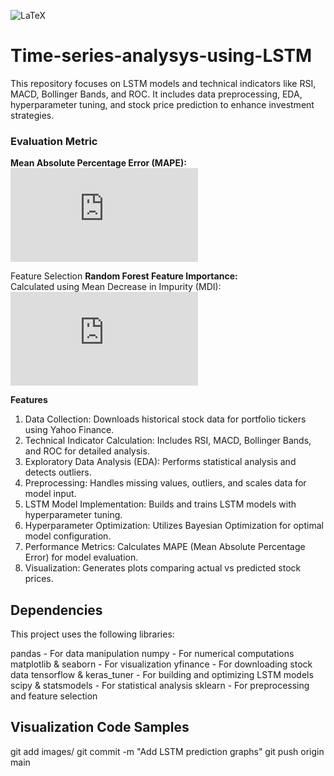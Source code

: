 ![LaTeX](https://img.shields.io/badge/LaTeX-Equations-blue?style=flat)
# Time-series-analysys-using-LSTM
This repository focuses on LSTM models and technical indicators like RSI, MACD, Bollinger Bands, and ROC. It includes data preprocessing, EDA, hyperparameter tuning, and stock price prediction to enhance investment strategies.

### Evaluation Metric
**Mean Absolute Percentage Error (MAPE):**
![MAPE Formula](https://latex.codecogs.com/png.latex?%5Ctext%7BMAPE%7D%20%3D%20%5Cfrac%7B100%5C%25%7D%7Bn%7D%20%5Csum_%7Bi%3D1%7D%5En%20%5Cleft%7C%20%5Cfrac%7By_i%20-%20%5Chat%7By%7D_i%7D%7By_i%7D%20%5Cright%7C)

Feature Selection 
**Random Forest Feature Importance:**  
Calculated using Mean Decrease in Impurity (MDI):
![Feature Importance Formula](https://latex.codecogs.com/png.latex?%5Ctext%7BImportance%7D_j%20%3D%20%5Cfrac%7B1%7D%7BN%7D%20%5Csum_%7Bt%3D1%7D%5EN%20%5CDelta%5Ctext%7BImpurity%7D_t%5E%7B(j)%7D)


**Features**
1. Data Collection: Downloads historical stock data for portfolio tickers using Yahoo Finance.
2. Technical Indicator Calculation: Includes RSI, MACD, Bollinger Bands, and ROC for detailed analysis.
3. Exploratory Data Analysis (EDA): Performs statistical analysis and detects outliers.
4. Preprocessing: Handles missing values, outliers, and scales data for model input.
5. LSTM Model Implementation: Builds and trains LSTM models with hyperparameter tuning.
6. Hyperparameter Optimization: Utilizes Bayesian Optimization for optimal model configuration.
7. Performance Metrics: Calculates MAPE (Mean Absolute Percentage Error) for model evaluation.
8. Visualization: Generates plots comparing actual vs predicted stock prices.


## Dependencies
This project uses the following libraries:

pandas - For data manipulation
numpy - For numerical computations
matplotlib & seaborn - For visualization
yfinance - For downloading stock data
tensorflow & keras_tuner - For building and optimizing LSTM models
scipy & statsmodels - For statistical analysis
sklearn - For preprocessing and feature selection

## Visualization Code Samples
git add images/
git commit -m "Add LSTM prediction graphs"
git push origin main
